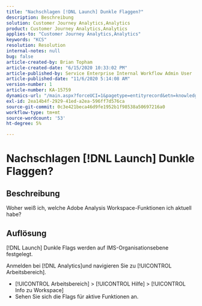 ```yaml
---
title: "Nachschlagen [!DNL Launch] Dunkle Flaggen?"
description: Beschreibung
solution: Customer Journey Analytics,Analytics
product: Customer Journey Analytics,Analytics
applies-to: "Customer Journey Analytics,Analytics"
keywords: "KCS"
resolution: Resolution
internal-notes: null
bug: false
article-created-by: Brian Topham
article-created-date: "6/15/2020 10:33:02 PM"
article-published-by: Service Enterprise Internal Workflow Admin User
article-published-date: "11/6/2020 5:14:08 AM"
version-number: 1
article-number: KA-15759
dynamics-url: "/main.aspx?forceUCI=1&pagetype=entityrecord&etn=knowledgearticle&id=2c0b4e2b-58af-ea11-a812-000d3a303484"
exl-id: 2ea14b4f-2929-41ed-a2ea-596ff7d576ca
source-git-commit: 0c3e421beca46d9fe1952b1f98538a50697216a0
workflow-type: tm+mt
source-wordcount: '53'
ht-degree: 5%

---
```


# Nachschlagen [!DNL Launch] Dunkle Flaggen?

## Beschreibung

Woher weiß ich, welche Adobe Analysis Workspace-Funktionen ich aktuell habe? 

## Auflösung

[!DNL Launch] Dunkle Flags werden auf IMS-Organisationsebene festgelegt.

Anmelden bei [!DNL Analytics]und navigieren Sie zu [!UICONTROL Arbeitsbereich].

* [!UICONTROL Arbeitsbereich] > [!UICONTROL Hilfe] > [!UICONTROL Info zu Workspace]
* Sehen Sie sich die Flags für aktive Funktionen an.
